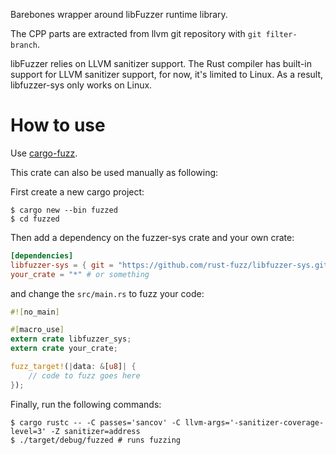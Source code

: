 Barebones wrapper around libFuzzer runtime library.

The CPP parts are extracted from llvm git repository with `git filter-branch`.

libFuzzer relies on LLVM sanitizer support. The Rust compiler has built-in support for LLVM sanitizer support, for now, it's limited to Linux. As a result, libfuzzer-sys only works on Linux.

# How to use

Use [cargo-fuzz].

[cargo-fuzz]: https://github.com/rust-fuzz/cargo-fuzz

This crate can also be used manually as following:

First create a new cargo project:

```
$ cargo new --bin fuzzed
$ cd fuzzed
```

Then add a dependency on the fuzzer-sys crate and your own crate:

```toml
[dependencies]
libfuzzer-sys = { git = "https://github.com/rust-fuzz/libfuzzer-sys.git" } # will eventually publish to crates.io
your_crate = "*" # or something
```

and change the `src/main.rs` to fuzz your code:

```rust
#![no_main]

#[macro_use]
extern crate libfuzzer_sys;
extern crate your_crate;

fuzz_target!(|data: &[u8]| {
    // code to fuzz goes here
});
```

Finally, run the following commands:

```
$ cargo rustc -- -C passes='sancov' -C llvm-args='-sanitizer-coverage-level=3' -Z sanitizer=address
$ ./target/debug/fuzzed # runs fuzzing
```
